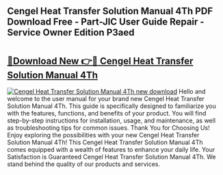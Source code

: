 ## Cengel Heat Transfer Solution Manual 4Th PDF Download Free - Part-JlC User Guide Repair - Service Owner Edition P3aed

# <h2><a href="http://bc78845.oget.top/?id=Cengel+Heat+Transfer+Solution+Manual+4Th">🔗Download New 👉🔴 Cengel Heat Transfer Solution Manual 4Th</a></h2>

[![Cengel Heat Transfer Solution Manual 4Th new download](https://i.imgur.com/5g1atiW.png)](http://bc78845.oget.top/?id=Cengel+Heat+Transfer+Solution+Manual+4Th)
Hello and welcome to the user manual for your brand new Cengel Heat Transfer Solution Manual 4Th. This guide is specifically designed to familiarize you with the features, functions, and benefits of your product. You will find step-by-step instructions for installation, usage, and maintenance, as well as troubleshooting tips for common issues. Thank You for Choosing Us! Enjoy exploring the possibilities with your new Cengel Heat Transfer Solution Manual 4Th! This Cengel Heat Transfer Solution Manual 4Th comes equipped with a wealth of features to enhance your daily life. Your Satisfaction is Guaranteed Cengel Heat Transfer Solution Manual 4Th. We stand behind the quality of our products and services.
